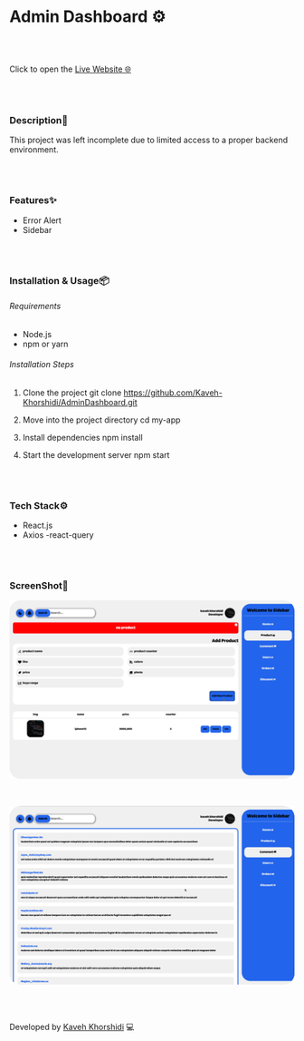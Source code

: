 # Admin Dashboard ⚙️


<br/>
<br/>


 Click to open the [Live Website 🌐](https://admin-dashboard-seven-hazel-62.vercel.app/)


<br/>
<br/>


### Description📄

This project was left incomplete due to limited access to a proper backend environment.


<br/>
<br/>


### Features✨

- Error Alert
- Sidebar 


<br/>
<br/>


### Installation & Usage📦

###### Requirements 
- Node.js 
- npm or yarn

###### Installation Steps 

1. Clone the project 
git clone https://github.com/Kaveh-Khorshidi/AdminDashboard.git

2. Move into the project directory
cd my-app

3. Install dependencies
npm install

4. Start the development server
npm start


<br/>
<br/>


### Tech Stack⚙️
- React.js
- Axios
-react-query


<br/>
<br/>


### ScreenShot🌌
![Screenshot](./public/reademe%20screenshot/s1.png)

<br/>

![Screenshot](./public/reademe%20screenshot/s2.png)


<br/>
<br/>


Developed by [Kaveh Khorshidi](https://github.com/Kaveh-Khorshidi) 💻
